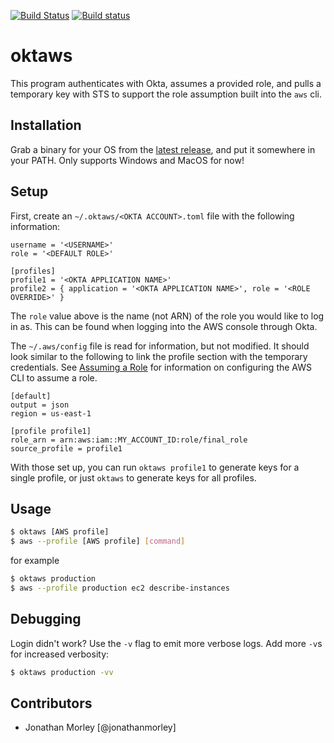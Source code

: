 [![Build Status](https://travis-ci.org/jonathanmorley/oktaws.svg?branch=master)](https://travis-ci.org/jonathanmorley/oktaws)
[![Build status](https://ci.appveyor.com/api/projects/status/t78vvs8dmwave53o/branch/master?svg=true)](https://ci.appveyor.com/project/jonathanmorley/oktaws/branch/master)

# oktaws

This program authenticates with Okta, assumes a provided role, and pulls a temporary key with STS to support the role assumption built into the `aws` cli.

## Installation

Grab a binary for your OS from the [latest release](https://github.com/jonathanmorley/oktaws/releases/latest), and put it somewhere in your PATH. Only supports Windows and MacOS for now!

## Setup

First, create an `~/.oktaws/<OKTA ACCOUNT>.toml` file with the following information:

```
username = '<USERNAME>'
role = '<DEFAULT ROLE>'

[profiles]
profile1 = '<OKTA APPLICATION NAME>'
profile2 = { application = '<OKTA APPLICATION NAME>', role = '<ROLE OVERRIDE>' }
```

The `role` value above is the name (not ARN) of the role you would like to log in as. This can be found when logging into the AWS console through Okta.

The `~/.aws/config` file is read for information, but not modified. It should look similar to the following to link the profile section with the temporary credentials.
See [Assuming a Role](https://docs.aws.amazon.com/cli/latest/userguide/cli-roles.html) for information on configuring the AWS CLI to assume a role.

```
[default]
output = json
region = us-east-1

[profile profile1]
role_arn = arn:aws:iam::MY_ACCOUNT_ID:role/final_role
source_profile = profile1
```

With those set up, you can run `oktaws profile1` to generate keys for a single profile, or just `oktaws` to generate keys for all profiles.

## Usage

```sh
$ oktaws [AWS profile]
$ aws --profile [AWS profile] [command]
```

for example

```sh
$ oktaws production
$ aws --profile production ec2 describe-instances
```

## Debugging

Login didn't work? Use the `-v` flag to emit more verbose logs. Add more `-v`s for increased verbosity:

```sh
$ oktaws production -vv
```

## Contributors

- Jonathan Morley [@jonathanmorley]
